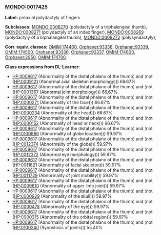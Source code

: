 
### [MONDO:0017425](http://purl.obolibrary.org/obo/MONDO_0017425)
**Label:** preaxial polydactyly of fingers

**Subclasses:** [MONDO:0008270](http://purl.obolibrary.org/obo/MONDO_0008270) (polydactyly of a triphalangeal thumb), [MONDO:0008271](http://purl.obolibrary.org/obo/MONDO_0008271) (polydactyly of an index finger), [MONDO:0008269](http://purl.obolibrary.org/obo/MONDO_0008269) (polydactyly of a biphalangeal thumb), [MONDO:0008272](http://purl.obolibrary.org/obo/MONDO_0008272) (polysyndactyly), 

**Corr. equiv. classes:** [OMIM:174400](http://purl.obolibrary.org/obo/OMIM_174400), [Orphanet:93338](http://www.orpha.net/ORDO/Orphanet_93338), [Orphanet:93339](http://www.orpha.net/ORDO/Orphanet_93339), [OMIM:174500](http://purl.obolibrary.org/obo/OMIM_174500), [Orphanet:93336](http://www.orpha.net/ORDO/Orphanet_93336), [Orphanet:93337](http://www.orpha.net/ORDO/Orphanet_93337), [OMIM:174600](http://purl.obolibrary.org/obo/OMIM_174600), [Orphanet:2950](http://www.orpha.net/ORDO/Orphanet_2950), [OMIM:174700](http://purl.obolibrary.org/obo/OMIM_174700), 

**Class expressions from DL-Learner:**

- [HP:0009617](http://purl.obolibrary.org/obo/HP_0009617) (Abnormality of the distal phalanx of the thumb) and (not ([HP:0009121](http://purl.obolibrary.org/obo/HP_0009121) (Abnormal axial skeleton morphology))) 66.67%
- [HP:0009617](http://purl.obolibrary.org/obo/HP_0009617) (Abnormality of the distal phalanx of the thumb) and (not ([HP:0001367](http://purl.obolibrary.org/obo/HP_0001367) (Abnormal joint morphology))) 66.67%
- [HP:0009617](http://purl.obolibrary.org/obo/HP_0009617) (Abnormality of the distal phalanx of the thumb) and (not ([HP:0000271](http://purl.obolibrary.org/obo/HP_0000271) (Abnormality of the face))) 66.67%
- [HP:0009617](http://purl.obolibrary.org/obo/HP_0009617) (Abnormality of the distal phalanx of the thumb) and (not ([HP:0000234](http://purl.obolibrary.org/obo/HP_0000234) (Abnormality of the head))) 66.67%
- [HP:0009617](http://purl.obolibrary.org/obo/HP_0009617) (Abnormality of the distal phalanx of the thumb) and (not ([HP:0000152](http://purl.obolibrary.org/obo/HP_0000152) (Abnormality of head or neck))) 66.67%
- [HP:0009617](http://purl.obolibrary.org/obo/HP_0009617) (Abnormality of the distal phalanx of the thumb) and (not ([HP:0100886](http://purl.obolibrary.org/obo/HP_0100886) (Abnormality of globe location))) 59.97%
- [HP:0009617](http://purl.obolibrary.org/obo/HP_0009617) (Abnormality of the distal phalanx of the thumb) and (not ([HP:0012374](http://purl.obolibrary.org/obo/HP_0012374) (Abnormality of the globe))) 59.97%
- [HP:0009617](http://purl.obolibrary.org/obo/HP_0009617) (Abnormality of the distal phalanx of the thumb) and (not ([HP:0012372](http://purl.obolibrary.org/obo/HP_0012372) (Abnormal eye morphology))) 59.97%
- [HP:0009617](http://purl.obolibrary.org/obo/HP_0009617) (Abnormality of the distal phalanx of the thumb) and (not ([HP:0011821](http://purl.obolibrary.org/obo/HP_0011821) (Abnormality of facial skeleton))) 59.97%
- [HP:0009617](http://purl.obolibrary.org/obo/HP_0009617) (Abnormality of the distal phalanx of the thumb) and (not ([HP:0011729](http://purl.obolibrary.org/obo/HP_0011729) (Abnormality of joint mobility))) 59.97%
- [HP:0009617](http://purl.obolibrary.org/obo/HP_0009617) (Abnormality of the distal phalanx of the thumb) and (not ([HP:0009810](http://purl.obolibrary.org/obo/HP_0009810) (Abnormality of upper limb joint))) 59.97%
- [HP:0009617](http://purl.obolibrary.org/obo/HP_0009617) (Abnormality of the distal phalanx of the thumb) and (not ([HP:0000929](http://purl.obolibrary.org/obo/HP_0000929) (Abnormality of the skull))) 59.97%
- [HP:0009617](http://purl.obolibrary.org/obo/HP_0009617) (Abnormality of the distal phalanx of the thumb) and (not ([HP:0000478](http://purl.obolibrary.org/obo/HP_0000478) (Abnormality of the eye))) 59.97%
- [HP:0009617](http://purl.obolibrary.org/obo/HP_0009617) (Abnormality of the distal phalanx of the thumb) and (not ([HP:0000315](http://purl.obolibrary.org/obo/HP_0000315) (Abnormality of the orbital region))) 59.97%
- [HP:0009617](http://purl.obolibrary.org/obo/HP_0009617) (Abnormality of the distal phalanx of the thumb) and (not ([HP:0100240](http://purl.obolibrary.org/obo/HP_0100240) (Synostosis of joints))) 55.40%


